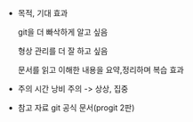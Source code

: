 - 목적, 기대 효과

  git을 더 빠삭하게 알고 싶음

  형상 관리를 더 잘 하고 싶음
 
  문서를 읽고 이해한 내용을 요약,정리하며 복습 효과

- 주의
시간 낭비 주의 -> 상상, 집중 

 - 참고 자료
  git 공식 문서(progit 2판)

  